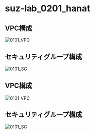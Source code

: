 suz-lab_0201_hanat
========

VPC構成
--------
![0101_VPC](https://cacoo.com/diagrams/c9AfWIgKpSO15Sy7-6D3AE.png)


セキュリティグループ構成
--------
![0101_SG](https://cacoo.com/diagrams/c9AfWIgKpSO15Sy7-3E692.png)

VPC構成
--------
![0101_VPC](https://cacoo.com/diagrams/c9AfWIgKpSO15Sy7-86610.png)


セキュリティグループ構成
--------
![0101_SG](https://cacoo.com/diagrams/c9AfWIgKpSO15Sy7-20408.png)
